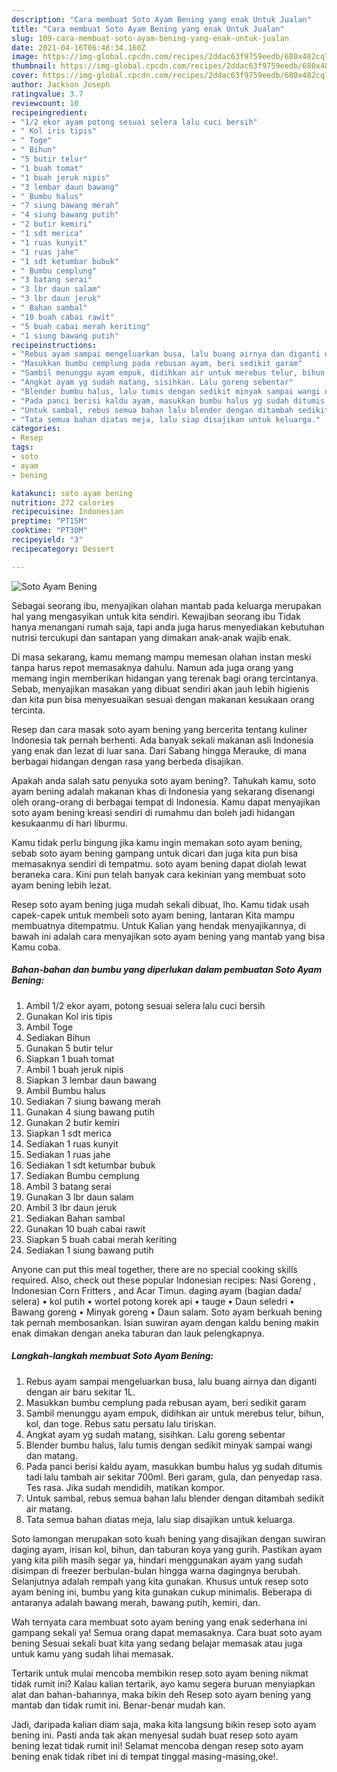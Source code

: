 ```yaml
---
description: "Cara membuat Soto Ayam Bening yang enak Untuk Jualan"
title: "Cara membuat Soto Ayam Bening yang enak Untuk Jualan"
slug: 109-cara-membuat-soto-ayam-bening-yang-enak-untuk-jualan
date: 2021-04-16T06:48:34.160Z
image: https://img-global.cpcdn.com/recipes/2ddac63f9759eedb/680x482cq70/soto-ayam-bening-foto-resep-utama.jpg
thumbnail: https://img-global.cpcdn.com/recipes/2ddac63f9759eedb/680x482cq70/soto-ayam-bening-foto-resep-utama.jpg
cover: https://img-global.cpcdn.com/recipes/2ddac63f9759eedb/680x482cq70/soto-ayam-bening-foto-resep-utama.jpg
author: Jackson Joseph
ratingvalue: 3.7
reviewcount: 10
recipeingredient:
- "1/2 ekor ayam potong sesuai selera lalu cuci bersih"
- " Kol iris tipis"
- " Toge"
- " Bihun"
- "5 butir telur"
- "1 buah tomat"
- "1 buah jeruk nipis"
- "3 lembar daun bawang"
- " Bumbu halus"
- "7 siung bawang merah"
- "4 siung bawang putih"
- "2 butir kemiri"
- "1 sdt merica"
- "1 ruas kunyit"
- "1 ruas jahe"
- "1 sdt ketumbar bubuk"
- " Bumbu cemplung"
- "3 batang serai"
- "3 lbr daun salam"
- "3 lbr daun jeruk"
- " Bahan sambal"
- "10 buah cabai rawit"
- "5 buah cabai merah keriting"
- "1 siung bawang putih"
recipeinstructions:
- "Rebus ayam sampai mengeluarkan busa, lalu buang airnya dan diganti dengan air baru sekitar 1L."
- "Masukkan bumbu cemplung pada rebusan ayam, beri sedikit garam"
- "Sambil menunggu ayam empuk, didihkan air untuk merebus telur, bihun, kol, dan toge. Rebus satu persatu lalu tiriskan."
- "Angkat ayam yg sudah matang, sisihkan. Lalu goreng sebentar"
- "Blender bumbu halus, lalu tumis dengan sedikit minyak sampai wangi dan matang."
- "Pada panci berisi kaldu ayam, masukkan bumbu halus yg sudah ditumis tadi lalu tambah air sekitar 700ml. Beri garam, gula, dan penyedap rasa. Tes rasa. Jika sudah mendidih, matikan kompor."
- "Untuk sambal, rebus semua bahan lalu blender dengan ditambah sedikit air matang."
- "Tata semua bahan diatas meja, lalu siap disajikan untuk keluarga."
categories:
- Resep
tags:
- soto
- ayam
- bening

katakunci: soto ayam bening 
nutrition: 272 calories
recipecuisine: Indonesian
preptime: "PT15M"
cooktime: "PT30M"
recipeyield: "3"
recipecategory: Dessert

---
```



![Soto Ayam Bening](https://img-global.cpcdn.com/recipes/2ddac63f9759eedb/680x482cq70/soto-ayam-bening-foto-resep-utama.jpg)

Sebagai seorang ibu, menyajikan olahan mantab pada keluarga merupakan hal yang mengasyikan untuk kita sendiri. Kewajiban seorang ibu Tidak hanya menangani rumah saja, tapi anda juga harus menyediakan kebutuhan nutrisi tercukupi dan santapan yang dimakan anak-anak wajib enak.

Di masa  sekarang, kamu memang mampu memesan olahan instan meski tanpa harus repot memasaknya dahulu. Namun ada juga orang yang memang ingin memberikan hidangan yang terenak bagi orang tercintanya. Sebab, menyajikan masakan yang dibuat sendiri akan jauh lebih higienis dan kita pun bisa menyesuaikan sesuai dengan makanan kesukaan orang tercinta. 

Resep dan cara masak soto ayam bening yang bercerita tentang kuliner Indonesia tak pernah berhenti. Ada banyak sekali makanan asli Indonesia yang enak dan lezat di luar sana. Dari Sabang hingga Merauke, di mana berbagai hidangan dengan rasa yang berbeda disajikan.

Apakah anda salah satu penyuka soto ayam bening?. Tahukah kamu, soto ayam bening adalah makanan khas di Indonesia yang sekarang disenangi oleh orang-orang di berbagai tempat di Indonesia. Kamu dapat menyajikan soto ayam bening kreasi sendiri di rumahmu dan boleh jadi hidangan kesukaanmu di hari liburmu.

Kamu tidak perlu bingung jika kamu ingin memakan soto ayam bening, sebab soto ayam bening gampang untuk dicari dan juga kita pun bisa memasaknya sendiri di tempatmu. soto ayam bening dapat diolah lewat beraneka cara. Kini pun telah banyak cara kekinian yang membuat soto ayam bening lebih lezat.

Resep soto ayam bening juga mudah sekali dibuat, lho. Kamu tidak usah capek-capek untuk membeli soto ayam bening, lantaran Kita mampu membuatnya ditempatmu. Untuk Kalian yang hendak menyajikannya, di bawah ini adalah cara menyajikan soto ayam bening yang mantab yang bisa Kamu coba.

<!--inarticleads1-->

##### Bahan-bahan dan bumbu yang diperlukan dalam pembuatan Soto Ayam Bening:

1. Ambil 1/2 ekor ayam, potong sesuai selera lalu cuci bersih
1. Gunakan  Kol iris tipis
1. Ambil  Toge
1. Sediakan  Bihun
1. Gunakan 5 butir telur
1. Siapkan 1 buah tomat
1. Ambil 1 buah jeruk nipis
1. Siapkan 3 lembar daun bawang
1. Ambil  Bumbu halus
1. Sediakan 7 siung bawang merah
1. Gunakan 4 siung bawang putih
1. Gunakan 2 butir kemiri
1. Siapkan 1 sdt merica
1. Sediakan 1 ruas kunyit
1. Sediakan 1 ruas jahe
1. Sediakan 1 sdt ketumbar bubuk
1. Sediakan  Bumbu cemplung
1. Ambil 3 batang serai
1. Gunakan 3 lbr daun salam
1. Ambil 3 lbr daun jeruk
1. Sediakan  Bahan sambal
1. Gunakan 10 buah cabai rawit
1. Siapkan 5 buah cabai merah keriting
1. Sediakan 1 siung bawang putih


Anyone can put this meal together, there are no special cooking skills required. Also, check out these popular Indonesian recipes: Nasi Goreng , Indonesian Corn Fritters , and Acar Timun. daging ayam (bagian dada/ selera) • kol putih • wortel potong korek api • tauge • Daun seledri • Bawang goreng • Minyak goreng • Daun salam. Soto ayam berkuah bening tak pernah membosankan. Isian suwiran ayam dengan kaldu bening makin enak dimakan dengan aneka taburan dan lauk pelengkapnya. 

<!--inarticleads2-->

##### Langkah-langkah membuat Soto Ayam Bening:

1. Rebus ayam sampai mengeluarkan busa, lalu buang airnya dan diganti dengan air baru sekitar 1L.
1. Masukkan bumbu cemplung pada rebusan ayam, beri sedikit garam
1. Sambil menunggu ayam empuk, didihkan air untuk merebus telur, bihun, kol, dan toge. Rebus satu persatu lalu tiriskan.
1. Angkat ayam yg sudah matang, sisihkan. Lalu goreng sebentar
1. Blender bumbu halus, lalu tumis dengan sedikit minyak sampai wangi dan matang.
1. Pada panci berisi kaldu ayam, masukkan bumbu halus yg sudah ditumis tadi lalu tambah air sekitar 700ml. Beri garam, gula, dan penyedap rasa. Tes rasa. Jika sudah mendidih, matikan kompor.
1. Untuk sambal, rebus semua bahan lalu blender dengan ditambah sedikit air matang.
1. Tata semua bahan diatas meja, lalu siap disajikan untuk keluarga.


Soto lamongan merupakan soto kuah bening yang disajikan dengan suwiran daging ayam, irisan kol, bihun, dan taburan koya yang gurih. Pastikan ayam yang kita pilih masih segar ya, hindari menggunakan ayam yang sudah disimpan di freezer berbulan-bulan hingga warna dagingnya berubah. Selanjutnya adalah rempah yang kita gunakan. Khusus untuk resep soto ayam bening ini, bumbu yang kita gunakan cukup minimalis. Beberapa di antaranya adalah bawang merah, bawang putih, kemiri, dan. 

Wah ternyata cara membuat soto ayam bening yang enak sederhana ini gampang sekali ya! Semua orang dapat memasaknya. Cara buat soto ayam bening Sesuai sekali buat kita yang sedang belajar memasak atau juga untuk kamu yang sudah lihai memasak.

Tertarik untuk mulai mencoba membikin resep soto ayam bening nikmat tidak rumit ini? Kalau kalian tertarik, ayo kamu segera buruan menyiapkan alat dan bahan-bahannya, maka bikin deh Resep soto ayam bening yang mantab dan tidak rumit ini. Benar-benar mudah kan. 

Jadi, daripada kalian diam saja, maka kita langsung bikin resep soto ayam bening ini. Pasti anda tak akan menyesal sudah buat resep soto ayam bening lezat tidak rumit ini! Selamat mencoba dengan resep soto ayam bening enak tidak ribet ini di tempat tinggal masing-masing,oke!.

